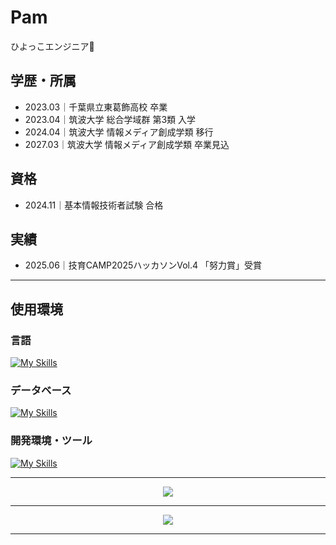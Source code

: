 # Pam
ひよっこエンジニア🐣

## 学歴・所属
- 2023.03｜千葉県立東葛飾高校 卒業
- 2023.04｜筑波大学 総合学域群 第3類 入学
- 2024.04｜筑波大学 情報メディア創成学類 移行
- 2027.03｜筑波大学 情報メディア創成学類 卒業見込

## 資格
- 2024.11｜基本情報技術者試験 合格

## 実績
- 2025.06｜技育CAMP2025ハッカソンVol.4  「努力賞」受賞

---

## 使用環境

### 言語
[![My Skills](https://skillicons.dev/icons?i=js,html,css,c,cpp,go,js,ts,py,r,ruby,sklearn)](https://skillicons.dev)
### データベース
[![My Skills](https://skillicons.dev/icons?i=dynamodb,mongo,mysql,postgres,redis,sqlite)](https://skillicons.dev)
### 開発環境・ツール
[![My Skills](https://skillicons.dev/icons?i=aws,docker,kubernetes,figma,notion,obsidian,latex,linux)](https://skillicons.dev)


---

<p align="center">
  <img src="https://github-profile-trophy.vercel.app/?username=pamo0827&theme=radical" />
</p>

---

<p align="center">
  <img src="https://github-readme-stats.vercel.app/api/top-langs/?username=pamo0827&theme=radical&hide_border=true" />
</p>


---
